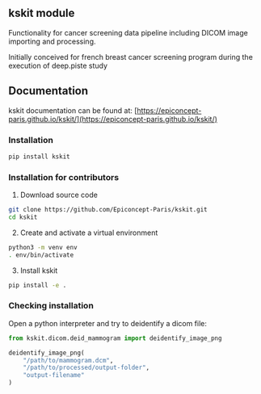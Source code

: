 ## kskit module

Functionality for cancer screening data pipeline including DICOM image importing and processing.

Initially conceived for french breast cancer screening program during the execution of deep.piste study

## Documentation

kskit documentation can be found at: [https://epiconcept-paris.github.io/kskit/](https://epiconcept-paris.github.io/kskit/)

### Installation

```bash
pip install kskit
```

### Installation for contributors

1. Download source code

```bash
git clone https://github.com/Epiconcept-Paris/kskit.git
cd kskit
```

2. Create and activate a virtual environment

```bash
python3 -m venv env
. env/bin/activate
```

3. Install kskit

```bash
pip install -e .
```

### Checking installation

Open a python interpreter and try to deidentify a dicom file:
```python
from kskit.dicom.deid_mammogram import deidentify_image_png

deidentify_image_png(
    "/path/to/mammogram.dcm",
    "/path/to/processed/output-folder",
    "output-filename"
)
```